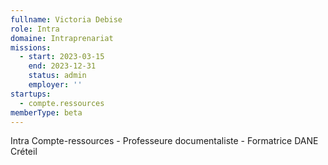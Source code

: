 ```yaml
---
fullname: Victoria Debise
role: Intra
domaine: Intraprenariat
missions:
  - start: 2023-03-15
    end: 2023-12-31
    status: admin
    employer: ''
startups:
  - compte.ressources
memberType: beta
---
```


Intra Compte-ressources - Professeure documentaliste - Formatrice DANE Créteil
